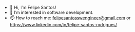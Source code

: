- 👋 Hi, I’m Felipe Santos!
- 👀 I’m interested in software development.
- 📫 How to reach me: felipesantosswengineer@gmail.com or https://www.linkedin.com/in/felipe-santos-rodrigues/
